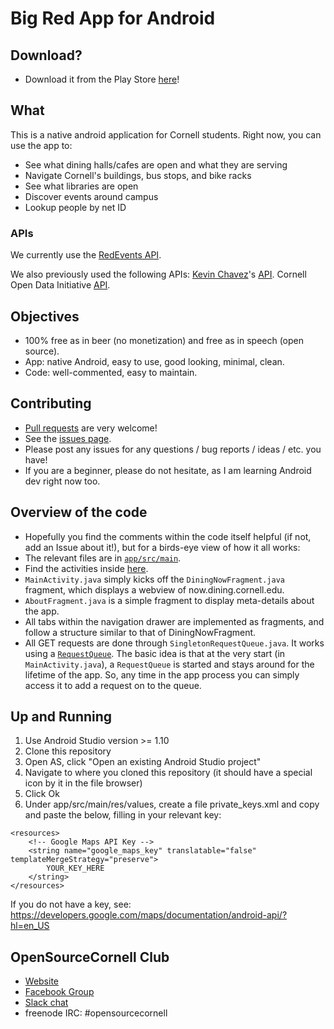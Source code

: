 # Big Red App for Android

## Download?
* Download it from the Play Store [here](https://play.google.com/store/apps/details?id=is.genki.bigredapp.android)!

## What
This is a native android application for Cornell students.  Right now, you can use the app to:
* See what dining halls/cafes are open and what they are serving
* Navigate Cornell's buildings, bus stops, and bike racks
* See what libraries are open
* Discover events around campus
* Lookup people by net ID

### APIs
We currently use the [RedEvents API](https://github.com/TrevorEdwards/RedEvents).

We also previously used the following APIs:
[Kevin Chavez](https://github.com/mrkev)'s  [API](http://redapi-tious.rhcloud.com/).
Cornell Open Data Initiative [API](https://cornelldata.org/).

## Objectives
* 100% free as in beer (no monetization) and free as in speech (open source).
* App: native Android, easy to use, good looking, minimal, clean.
* Code: well-commented, easy to maintain.

## Contributing
* [Pull requests](http://git-scm.com/book/en/v2/GitHub-Contributing-to-a-Project) are very welcome!
* See the [issues page](https://github.com/TrevorEdwards/bigredapp-android/issues).
* Please post any issues for any questions / bug reports / ideas / etc. you have!
* If you are a beginner, please do not hesitate, as I am learning Android dev right now too.

## Overview of the code
* Hopefully you find the comments within the code itself helpful (if not, add an Issue about it!), but for a birds-eye view of how it all works:
* The relevant files are in [`app/src/main`](https://github.com/genkimarshall/bigredapp-android/tree/master/app/src/main).
* Find the activities inside [here](https://github.com/genkimarshall/bigredapp-android/tree/master/app/src/main/java/is/genki/bigredapp/android).
* `MainActivity.java` simply kicks off the `DiningNowFragment.java` fragment, which displays a webview of now.dining.cornell.edu.
* `AboutFragment.java` is a simple fragment to display meta-details about the app.
* All tabs within the navigation drawer are implemented as fragments, and follow a structure similar to that of DiningNowFragment.
* All GET requests are done through `SingletonRequestQueue.java`. It works using a [`RequestQueue`](https://developer.android.com/training/volley/requestqueue.html). The basic idea is that at the very start (in `MainActivity.java`), a `RequestQueue` is started and stays around for the lifetime of the app. So, any time in the app process you can simply access it to add a request on to the queue.

## Up and Running
1. Use Android Studio version >= 1.10
2. Clone this repository
3. Open AS, click "Open an existing Android Studio project"
4. Navigate to where you cloned this repository (it should have a special icon by it in the file browser)
5. Click Ok
6. Under app/src/main/res/values, create a file private_keys.xml and copy and paste the below, filling in your relevant key:
```
<resources>
    <!-- Google Maps API Key -->
    <string name="google_maps_key" translatable="false" templateMergeStrategy="preserve">
        YOUR_KEY_HERE
    </string>
</resources>
```

If you do not have a key, see: https://developers.google.com/maps/documentation/android-api/?hl=en_US 

## OpenSourceCornell Club
* [Website](http://orgsync.rso.cornell.edu/org/opensourcecornell)
* [Facebook Group](https://www.facebook.com/groups/opensourcecornell)
* [Slack chat](https://opensourcecornell.slack.com/signup)
* freenode IRC: #opensourcecornell

